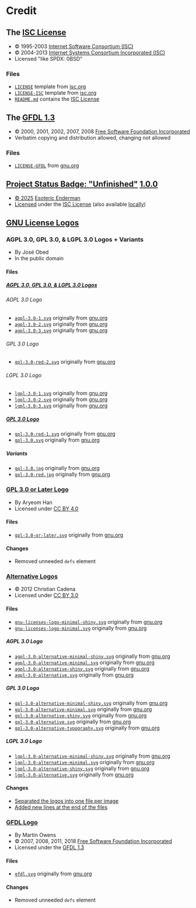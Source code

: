 # Credit

## The [ISC License][isc-license]

* © 1995-2003 [Internet Software Consortium (ISC)][isc-license-author]
* © 2004-2013 [Internet Systems Consortium Incorporated (ISC)][isc-license-author]
* Licensed "like SPDX: 0BSD"

### Files

* [`LICENSE`][isc-license-local] template from [isc.org][isc-license]
* [`LICENSE-ISC`][isc-license-local-copy] template from [isc.org][isc-license]
* [`README.md`][isc-license-readme] contains the [ISC License][isc-license]

## The [GFDL 1.3][gfdl]

* © 2000, 2001, 2002, 2007, 2008 [Free Software Foundation Incorporated][gfdl-author]
* Verbatim copying and distribution allowed, changing not allowed

### Files

* [`LICENSE-GFDL`][gfdl-local] from [gnu.org][gfdl-remote]

## [Project Status Badge: "Unfinished"][status-badge] [1.0.0][status-badge-1.0.0]

* [© 2025][status-badge-copyright] [Esoteric Enderman][status-badge-author]
* [Licensed][status-badge-license-statement] under the [ISC License][status-badge-license] (also available [locally][isc-license-local-copy])

## [GNU License Logos][gnu-license-logos]

### AGPL 3.0, GPL 3.0, & LGPL 3.0 Logos + Variants

* By José Obed
* In the public domain

#### Files

##### [AGPL 3.0, GPL 3.0, & LGPL 3.0 Logos][gnu-license-logos-agpl-3.0-gpl-3.0-lgpl-3.0]

###### AGPL 3.0 Logo

* [`agpl-3.0-1.svg`][gnu-license-logos-agpl-3.0-local-1] originally from [gnu.org][gnu-license-logos-agpl-3.0-gpl-3.0-lgpl-3.0-remote]
* [`agpl-3.0-2.svg`][gnu-license-logos-agpl-3.0-local-2] originally from [gnu.org][gnu-license-logos-agpl-3.0-gpl-3.0-lgpl-3.0-remote]
* [`agpl-3.0-3.svg`][gnu-license-logos-agpl-3.0-local-3] originally from [gnu.org][gnu-license-logos-agpl-3.0-gpl-3.0-lgpl-3.0-remote]

###### GPL 3.0 Logo

* [`gpl-3.0-red-2.svg`][gnu-license-logos-gpl-3.0-local-red-2] originally from [gnu.org][gnu-license-logos-agpl-3.0-gpl-3.0-lgpl-3.0-remote]

###### LGPL 3.0 Logo

* [`lgpl-3.0-1.svg`][gnu-license-logos-lgpl-3.0-local-1] originally from [gnu.org][gnu-license-logos-agpl-3.0-gpl-3.0-lgpl-3.0-remote]
* [`lgpl-3.0-2.svg`][gnu-license-logos-lgpl-3.0-local-2] originally from [gnu.org][gnu-license-logos-agpl-3.0-gpl-3.0-lgpl-3.0-remote]
* [`lgpl-3.0-3.svg`][gnu-license-logos-lgpl-3.0-local-3] originally from [gnu.org][gnu-license-logos-agpl-3.0-gpl-3.0-lgpl-3.0-remote]

##### [GPL 3.0 Logo][gnu-license-logos-gpl-3.0]

* [`gpl-3.0-red-1.svg`][gnu-license-logos-gpl-3.0-local-red-1] originally from [gnu.org][gnu-license-logos-gpl-3.0-remote]
* [`gpl-3.0.svg`][gnu-license-logos-gpl-3.0-local] originally from [gnu.org][gnu-license-logos-gpl-3.0-remote]

##### Variants

* [`gpl-3.0.jpg`][gnu-license-logos-gpl-3.0-alternative-local] originally from [gnu.org][gnu-license-logos-gpl-3.0-alternative-remote]
* [`gpl-3.0-red.jpg`][gnu-license-logos-gpl-3.0-red-alternative-local] originally from [gnu.org][gnu-license-logos-gpl-3.0-red-alternative-remote]

### [GPL 3.0 or Later Logo][gnu-license-logos-gpl-3.0-or-later]

* By Aryeom Han
* Licensed under [CC BY 4.0][gnu-license-logos-gpl-3.0-or-later-license]

#### Files

* [`gpl-3.0-or-later.svg`][gnu-license-logos-gpl-3.0-or-later-local] originally from [gnu.org][gnu-license-logos-gpl-3.0-or-later-remote]

#### Changes

* Removed unneeded `defs` element

### [Alternative Logos][gnu-license-logos-alternative-logos]

* © 2012 Christian Cadena
* Licensed under [CC BY 3.0][gnu-license-logos-alternative-logos-license]

#### Files

* [`gnu-licenses-logo-minimal-shiny.svg`][gnu-license-logos-licenses-minimal-shiny-local] originally from [gnu.org][gnu-license-logos-alternative-logos-remote]
* [`gnu-licenses-logo-minimal.svg`][gnu-license-logos-licenses-minimal-local] originally from [gnu.org][gnu-license-logos-alternative-logos-remote]

##### AGPL 3.0 Logo

* [`agpl-3.0-alternative-minimal-shiny.svg`][gnu-license-logos-agpl-3.0-alternative-minimal-shiny-local] originally from [gnu.org][gnu-license-logos-alternative-logos-remote]
* [`agpl-3.0-alternative-minimal.svg`][gnu-license-logos-agpl-3.0-alternative-minimal-local] originally from [gnu.org][gnu-license-logos-alternative-logos-remote]
* [`agpl-3.0-alternative-shiny.svg`][gnu-license-logos-agpl-3.0-alternative-shiny-local] originally from [gnu.org][gnu-license-logos-alternative-logos-remote]
* [`agpl-3.0-alternative.svg`][gnu-license-logos-agpl-3.0-alternative-default-local] originally from [gnu.org][gnu-license-logos-alternative-logos-remote]

##### GPL 3.0 Logo

* [`gpl-3.0-alternative-minimal-shiny.svg`][gnu-license-logos-gpl-3.0-alternative-minimal-shiny-local] originally from [gnu.org][gnu-license-logos-alternative-logos-remote]
* [`gpl-3.0-alternative-minimal.svg`][gnu-license-logos-gpl-3.0-alternative-minimal-local] originally from [gnu.org][gnu-license-logos-alternative-logos-remote]
* [`gpl-3.0-alternative-shiny.svg`][gnu-license-logos-gpl-3.0-alternative-shiny-local] originally from [gnu.org][gnu-license-logos-alternative-logos-remote]
* [`gpl-3.0-alternative.svg`][gnu-license-logos-gpl-3.0-alternative-default-local] originally from [gnu.org][gnu-license-logos-alternative-logos-remote]
* [`gpl-3.0-alternative-typography.svg`][gnu-license-logos-gpl-3.0-alternative-typography-local] originally from [gnu.org][gnu-license-logos-alternative-logos-remote]

##### LGPL 3.0 Logo

* [`lgpl-3.0-alternative-minimal-shiny.svg`][gnu-license-logos-lgpl-3.0-alternative-minimal-shiny-local] originally from [gnu.org][gnu-license-logos-alternative-logos-remote]
* [`lgpl-3.0-alternative-minimal.svg`][gnu-license-logos-lgpl-3.0-alternative-minimal-local] originally from [gnu.org][gnu-license-logos-alternative-logos-remote]
* [`lgpl-3.0-alternative-shiny.svg`][gnu-license-logos-lgpl-3.0-alternative-shiny-local] originally from [gnu.org][gnu-license-logos-alternative-logos-remote]
* [`lgpl-3.0-alternative.svg`][gnu-license-logos-lgpl-3.0-alternative-default-local] originally from [gnu.org][gnu-license-logos-alternative-logos-remote]

#### Changes

* [Separated the logos into one file per image](https://gitlab.com/esoterictemplates/assets/images/license-images/-/commit/9a4891bf1c0e4618299631d4d9b820c89500e256 "View commit")
* [Added new lines at the end of the files](https://gitlab.com/esoterictemplates/assets/images/license-images/-/commit/7fdd622f361ce531804f00f86741231f4ce7428f "View commit")

### [GFDL Logo][gnu-license-logos-gfdl-logo]

* By Martin Owens
* © 2007, 2008, 2011, 2018 [Free Software Foundation Incorporated][gnu-license-logos-gfdl-logo-copyright-owner]
* Licensed under the [GFDL 1.3][gnu-license-logos-gfdl-logo-license]

#### Files

* [`gfdl.svg`][gnu-license-logos-gfdl-local] originally from [gnu.org][gnu-license-logos-gfdl-remote]

#### Changes

* Removed unneeded `defs` element

[isc-license]: https://www.isc.org/licenses/ (The ISC License)

[isc-license-local]: ../LICENSE (This project's license)
[isc-license-readme]: ../README.md#license-badges-1 (The ISC License in the README.md file)

[isc-license-author]: https://www.isc.org/ (The Internet Systems Consortium)


[gfdl]: https://www.gnu.org/licenses/fdl-1.3.en.html (The GFDL 1.3)
[gfdl-author]: https://www.fsf.org/ (The Free Software Foundation)

[gfdl-local]: ../LICENSE-GFDL (The license of the GFDL logo)
[gfdl-remote]: https://www.gnu.org/licenses/fdl-1.3.txt (The source of the license of the GFDL logo)


[status-badge]: https://gitlab.com/esoterictemplates/assets/images/symbols/project-status-badges/-/blob/main/assets/images/badges/unfinished.svg?ref_type=heads (The "unfinished" project status badge)
[status-badge-1.0.0]: https://gitlab.com/esoterictemplates/assets/images/symbols/project-status-badges/-/blob/unfinished-1.0.0/assets/images/badges/unfinished.svg (The "unfinished" project status badge 1.0.0)

[status-badge-copyright]: https://gitlab.com/esoterictemplates/assets/images/symbols/project-status-badges/-/blob/unfinished-1.0.0/assets/images/badges/unfinished.svg?plain=1#L119 (The copyright notice of the "unfinished" project status badge)
[status-badge-author]: https://enderman.dev (Esoteric Enderman)

[status-badge-license-statement]: https://gitlab.com/esoterictemplates/assets/images/symbols/project-status-badges/-/blob/unfinished-1.0.0/assets/images/badges/unfinished.svg?plain=1#L116-124 (The license statement of the "unfinished" project status badge)
[status-badge-license]: https://gitlab.com/esoterictemplates/assets/images/symbols/project-status-badges/-/blob/unfinished-1.0.0/assets/images/badges/unfinished.svg?plain=1#L117-123 (The license of the "unfinished" project status badge)


[gnu-license-logos]: https://www.gnu.org/graphics/license-logos.html (GNU License Logos)

[gnu-license-logos-agpl-3.0-local-1]: ../assets/images/license/logos/gnu/agpl/3.0/agpl-3.0-1.svg (The AGPL 3.0 logo)
[gnu-license-logos-agpl-3.0-local-2]: ../assets/images/license/logos/gnu/agpl/3.0/agpl-3.0-2.svg (The AGPL 3.0 logo)
[gnu-license-logos-agpl-3.0-local-3]: ../assets/images/license/logos/gnu/agpl/3.0/agpl-3.0-3.svg (The AGPL 3.0 logo)

[gnu-license-logos-lgpl-3.0-local-1]: ../assets/images/license/logos/gnu/lgpl/3.0/lgpl-3.0-1.svg (The LGPL 3.0 logo)
[gnu-license-logos-lgpl-3.0-local-2]: ../assets/images/license/logos/gnu/lgpl/3.0/lgpl-3.0-2.svg (The LGPL 3.0 logo)
[gnu-license-logos-lgpl-3.0-local-3]: ../assets/images/license/logos/gnu/lgpl/3.0/lgpl-3.0-3.svg (The LGPL 3.0 logo)

[gnu-license-logos-gpl-3.0]: https://www.gnu.org/graphics/gpl-v3-logo.svg (The GPL 3.0 logo)

[gnu-license-logos-gpl-3.0-local]: ../assets/images/license/logos/gnu/gpl/3.0/gpl-3.0.svg (The GPL 3.0 logo)
[gnu-license-logos-gpl-3.0-local-red-1]: ../assets/images/license/logos/gnu/gpl/3.0/gpl-3.0-red-1.svg (The red GPL 3.0 logo)
[gnu-license-logos-gpl-3.0-local-red-2]: ../assets/images/license/logos/gnu/gpl/3.0/gpl-3.0-red-2.svg (The red GPL 3.0 logo)
[gnu-license-logos-gpl-3.0-remote]: https://www.gnu.org/graphics/gpl-v3-logo.svg (The source of the GPL 3.0 logo)

[gnu-license-logos-agpl-3.0-gpl-3.0-lgpl-3.0]: https://www.gnu.org/graphics/lgpl-agpl-v3-logos.svg (The AGPL 3.0, GPL 3.0, & LGPL 3.0 logos)

[gnu-license-logos-agpl-3.0-gpl-3.0-lgpl-3.0-remote]: https://www.gnu.org/graphics/lgpl-agpl-v3-logos.svg (The source of the AGPL 3.0, GPL 3.0, & LGPL 3.0 logos)

[gnu-license-logos-gpl-3.0-alternative-local]: ../assets/images/license/logos/gnu/gpl/3.0/gpl-3.0.jpg (The GPL 3.0 logo variant)
[gnu-license-logos-gpl-3.0-alternative-remote]: https://www.gnu.org/graphics/gplv3-rounded-grey-180x60.jpg (The source of the GPL 3.0 logo variant)
[gnu-license-logos-gpl-3.0-red-alternative-local]: ../assets/images/license/logos/gnu/gpl/3.0/gpl-3.0-red.jpg (The red GPL 3.0 logo variant)
[gnu-license-logos-gpl-3.0-red-alternative-remote]: https://www.gnu.org/graphics/gplv3-rounded-red-180x60.jpg (The source of the red GPL 3.0 logo variant)

[gnu-license-logos-gpl-3.0-or-later]: https://www.gnu.org/graphics/gplv3-or-later.svg (The GPL 3.0 or later logo)

[gnu-license-logos-gpl-3.0-or-later-license]: https://creativecommons.org/licenses/by/4.0/ (CC BY 4.0)

[gnu-license-logos-gpl-3.0-or-later-local]: ../assets/images/license/logos/gnu/gpl/3.0/gpl-3.0-or-later.svg (The GPL 3.0 or later logo)
[gnu-license-logos-gpl-3.0-or-later-remote]: https://www.gnu.org/graphics/gplv3-or-later.svg (The source of the GPL 3.0 or later logo)

[gnu-license-logos-alternative-logos]: https://www.gnu.org/graphics/license-logos-by-christian-candena-cc-by.svg (The alternative license logos)
[gnu-license-logos-alternative-logos-license]: https://creativecommons.org/licenses/by/3.0/ (CC BY 3.0)

[gnu-license-logos-alternative-logos-remote]: https://www.gnu.org/graphics/license-logos-by-christian-candena-cc-by.svg (The source of the alternative license logos)

[gnu-license-logos-licenses-minimal-shiny-local]: ../assets/images/license/logos/gnu/gnu-licenses-logo-minimal-shiny.svg (The minimal & shiny alternative GNU licenses logo)
[gnu-license-logos-licenses-minimal-local]: ../assets/images/license/logos/gnu/gnu-licenses-logo-minimal.svg (The minimal alternative GNU licenses logo)

[gnu-license-logos-agpl-3.0-alternative-minimal-shiny-local]: ../assets/images/license/logos/gnu/agpl/3.0/agpl-3.0-alternative-minimal-shiny.svg (The minimal & shiny alternative AGPL 3.0 logo)
[gnu-license-logos-agpl-3.0-alternative-minimal-local]: ../assets/images/license/logos/gnu/agpl/3.0/agpl-3.0-alternative-minimal.svg (The minimal alternative AGPL 3.0 logo)
[gnu-license-logos-agpl-3.0-alternative-shiny-local]: ../assets/images/license/logos/gnu/agpl/3.0/agpl-3.0-alternative-shiny.svg (The shiny alternative AGPL 3.0 logo)
[gnu-license-logos-agpl-3.0-alternative-default-local]: ../assets/images/license/logos/gnu/agpl/3.0/agpl-3.0-alternative.svg (The alternative AGPL 3.0 logo)

[gnu-license-logos-gpl-3.0-alternative-minimal-shiny-local]: ../assets/images/license/logos/gnu/gpl/3.0/gpl-3.0-alternative-minimal-shiny.svg (The minimal & shiny alternative GPL 3.0 logo)
[gnu-license-logos-gpl-3.0-alternative-minimal-local]: ../assets/images/license/logos/gnu/gpl/3.0/gpl-3.0-alternative-minimal.svg (The minimal alternative GPL 3.0 logo)
[gnu-license-logos-gpl-3.0-alternative-shiny-local]: ../assets/images/license/logos/gnu/gpl/3.0/gpl-3.0-alternative-shiny.svg (The shiny alternative GPL 3.0 logo)
[gnu-license-logos-gpl-3.0-alternative-default-local]: ../assets/images/license/logos/gnu/gpl/3.0/gpl-3.0-alternative.svg (The alternative GPL 3.0 logo)

[gnu-license-logos-gpl-3.0-alternative-typography-local]: ../assets/images/license/logos/gnu/gpl/3.0/gpl-3.0-alternative-typography.svg (The alternative GPL 3.0 typography)

[gnu-license-logos-lgpl-3.0-alternative-minimal-shiny-local]: ../assets/images/license/logos/gnu/lgpl/3.0/lgpl-3.0-alternative-minimal-shiny.svg (The minimal & shiny alternative LGPL 3.0 logo)
[gnu-license-logos-lgpl-3.0-alternative-minimal-local]: ../assets/images/license/logos/gnu/lgpl/3.0/lgpl-3.0-alternative-minimal.svg (The minimal alternative LGPL 3.0 logo)
[gnu-license-logos-lgpl-3.0-alternative-shiny-local]: ../assets/images/license/logos/gnu/lgpl/3.0/lgpl-3.0-alternative-shiny.svg (The shiny alternative LGPL 3.0 logo)
[gnu-license-logos-lgpl-3.0-alternative-default-local]: ../assets/images/license/logos/gnu/lgpl/3.0/lgpl-3.0-alternative.svg (The alternative LGPL 3.0 logo)

[gnu-license-logos-gfdl-logo]: https://www.gnu.org/graphics/gfdl-logo.svg (The GFDL logo)
[gnu-license-logos-gfdl-logo-copyright-owner]: https://www.fsf.org/ (The Free Software Foundation)
[gnu-license-logos-gfdl-logo-license]: https://www.gnu.org/licenses/fdl-1.3.html (The license of the GFDL logo)

[gnu-license-logos-gfdl-local]: ../assets/images/license/logos/gnu/gfdl.svg (The GFDL logo)
[gnu-license-logos-gfdl-remote]: https://www.gnu.org/graphics/gfdl-logo.svg (The source of the GFDL logo)


[isc-license-local-copy]: ../docs/assets/text/licenses/LICENSE-ISC (The local copy of the ISC License)
